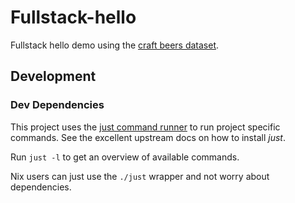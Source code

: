 # Fullstack-hello

Fullstack hello demo using the [craft beers
dataset](https://github.com/nickhould/craft-beers-dataset).

## Development

### Dev Dependencies

This project uses the [just command runner](https://github.com/casey/just) to
run project specific commands. See the excellent upstream docs on how to
install *just*.

Run `just -l` to get an overview of available commands.

Nix users can just use the `./just` wrapper and not worry about dependencies.
